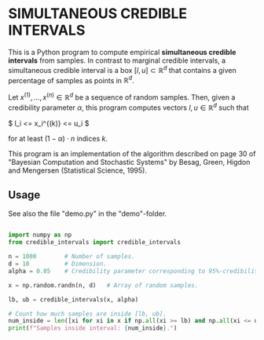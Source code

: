SIMULTANEOUS CREDIBLE INTERVALS
===============================

This is a Python program to compute empirical **simultaneous credible intervals** from samples. 
In contrast to marginal credible intervals, a simultaneous credible interval is a box $[l, u] \subset \mathbb{R}^d$
that contains a given percentage of samples as points in $\mathbb{R}^d$.

Let $x^{(1)}, \ldots, x^{(n)} \in \mathbb{R}^d$ be a sequence of random samples.
Then, given a credibility parameter $\alpha$, this program computes vectors $l, u \in \mathbb{R}^d$
such that

$ l_i <= x_i^{(k)} <= u_i $

for at least $(1 - \alpha) \cdot n$ indices $k$.

This program is an implementation of the algorithm described on page 30 of 
"Bayesian Computation and Stochastic Systems" by Besag, Green, Higdon and Mengersen (Statistical Science, 1995).

Usage
-----

See also the file "demo.py" in the "demo"-folder.
```python

import numpy as np
from credible_intervals import credible_intervals

n = 1000        # Number of samples.
d = 10          # Dimension.
alpha = 0.05    # Credibility parameter corresponding to 95%-credibility.

x = np.random.randn(n, d)   # Array of random samples.

lb, ub = credible_intervals(x, alpha)

# Count how much samples are inside [lb, ub].
num_inside = len([xi for xi in x if np.all(xi >= lb) and np.all(xi <= ub)])
print(f"Samples inside interval: {num_inside}.")

```